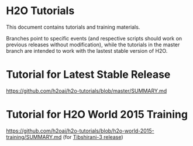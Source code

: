 # H2O Tutorials 

This document contains tutorials and training materials.

Branches point to specific events (and respective scripts should work on previous releases without modification), while the tutorials in the master branch are intended to work with the lastest stable version of H2O.

# Tutorial for Latest Stable Release
https://github.com/h2oai/h2o-tutorials/blob/master/SUMMARY.md

# Tutorial for H2O World 2015 Training 
https://github.com/h2oai/h2o-tutorials/blob/h2o-world-2015-training/SUMMARY.md (for [Tibshirani-3 release](http://h2o-release.s3.amazonaws.com/h2o/rel-tibshirani/3/index.html))
